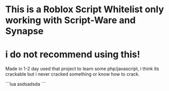 # This is a Roblox Script Whitelist only working with Script-Ware and Synapse

# i do not recommend using this!


Made in 1-2 day used that project to learn some php/javascript, i think its crackable but i never cracked something or know how to crack.

´´´lua
asdsadsda
´´´